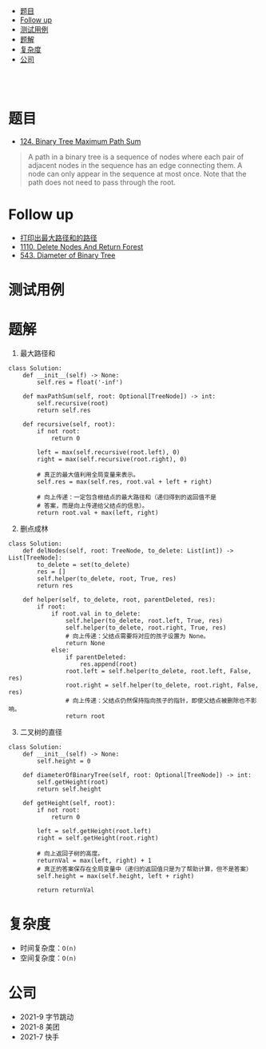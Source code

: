 - [题目](#题目)
- [Follow up](#follow-up)
- [测试用例](#测试用例)
- [题解](#题解)
- [复杂度](#复杂度)
- [公司](#公司)

</br></br>

# 题目
- [124. Binary Tree Maximum Path Sum](https://leetcode.com/problems/binary-tree-maximum-path-sum/)
> A path in a binary tree is a sequence of nodes where each pair of adjacent nodes in the sequence has an edge connecting them. A node can only appear in the sequence at most once. Note that the path does not need to pass through the root.

# Follow up
- [打印出最大路径和的路径](https://blog.csdn.net/Ackerman2/article/details/119060128)
- [1110. Delete Nodes And Return Forest](https://leetcode.com/problems/delete-nodes-and-return-forest/)
- [543. Diameter of Binary Tree](https://leetcode.com/problems/diameter-of-binary-tree/description/)

# 测试用例

# 题解
1. 最大路径和
```
class Solution:
    def __init__(self) -> None:
        self.res = float('-inf')

    def maxPathSum(self, root: Optional[TreeNode]) -> int:
        self.recursive(root)
        return self.res

    def recursive(self, root):
        if not root:
            return 0

        left = max(self.recursive(root.left), 0)
        right = max(self.recursive(root.right), 0)

        # 真正的最大值利用全局变量来表示。
        self.res = max(self.res, root.val + left + right)

        # 向上传递：一定包含根结点的最大路径和（递归得到的返回值不是
        # 答案，而是向上传递给父结点的信息）。
        return root.val + max(left, right)
```
2. 删点成林
```
class Solution:
    def delNodes(self, root: TreeNode, to_delete: List[int]) -> List[TreeNode]:
        to_delete = set(to_delete)
        res = []
        self.helper(to_delete, root, True, res)
        return res
        
    def helper(self, to_delete, root, parentDeleted, res):
        if root:
            if root.val in to_delete:
                self.helper(to_delete, root.left, True, res)
                self.helper(to_delete, root.right, True, res)
                # 向上传递：父结点需要将对应的孩子设置为 None。
                return None
            else:
                if parentDeleted:
                    res.append(root)
                root.left = self.helper(to_delete, root.left, False, res)
                root.right = self.helper(to_delete, root.right, False, res)
                # 向上传递：父结点仍然保持指向孩子的指针，即使父结点被删除也不影响。
                return root
```
3. 二叉树的直径
```
class Solution:
    def __init__(self) -> None:
        self.height = 0

    def diameterOfBinaryTree(self, root: Optional[TreeNode]) -> int:
        self.getHeight(root)
        return self.height

    def getHeight(self, root):
        if not root:
            return 0

        left = self.getHeight(root.left)
        right = self.getHeight(root.right)

        # 向上返回子树的高度。
        returnVal = max(left, right) + 1
        # 真正的答案保存在全局变量中（递归的返回值只是为了帮助计算，但不是答案）
        self.height = max(self.height, left + right)

        return returnVal
```

# 复杂度
- 时间复杂度：`O(n)`
- 空间复杂度：`O(n)`

# 公司
- 2021-9 字节跳动
- 2021-8 美团
- 2021-7 快手